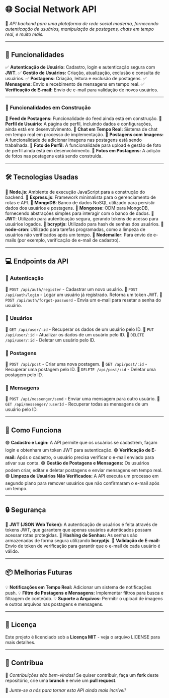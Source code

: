 # 🌐 **Social Network API**

🚀 *API backend para uma plataforma de rede social moderna, fornecendo autenticação de usuários, manipulação de postagens, chats em tempo real, e muito mais.*

---

## 📜 **Funcionalidades**

✅ **Autenticação de Usuário:** Cadastro, login e autenticação segura com **JWT**.
✅ **Gestão de Usuários:** Criação, atualização, exclusão e consulta de usuários.
✅ **Postagens:** Criação, leitura e exclusão de postagens.
✅ **Mensagens:** Envio e recebimento de mensagens em tempo real.
✅ **Verificação de E-mail:** Envio de e-mail para validação de novos usuários.

---

### 🚧 **Funcionalidades em Construção**

🔹 **Feed de Postagens:** Funcionalidade do feed ainda está em construção.
🔹 **Perfil de Usuário:** A página de perfil, incluindo dados e configurações, ainda está em desenvolvimento.
🔹 **Chat em Tempo Real:** Sistema de chat em tempo real em processo de implementação.
🔹 **Postagens com Imagens:** A funcionalidade de adicionar imagens nas postagens está sendo trabalhada.
🔹 **Foto de Perfil:** A funcionalidade para upload e gestão de foto de perfil ainda está em desenvolvimento.
🔹 **Fotos em Postagens:** A adição de fotos nas postagens está sendo construída.

---

## 🛠 **Tecnologias Usadas**

🚀 **Node.js**: Ambiente de execução JavaScript para a construção do backend.
🚀 **Express.js**: Framework minimalista para o gerenciamento de rotas e API.
🚀 **MongoDB**: Banco de dados NoSQL utilizado para persistir dados dos usuários e postagens.
🚀 **Mongoose**: ODM para MongoDB, fornecendo abstrações simples para interagir com o banco de dados.
🚀 **JWT**: Utilizado para autenticação segura, gerando tokens de acesso para usuários logados.
🚀 **bcryptjs**: Utilizado para hash de senhas dos usuários.
🚀 **node-cron**: Utilizado para tarefas programadas, como a limpeza de usuários não verificados após um tempo.
🚀 **Nodemailer**: Para envio de e-mails (por exemplo, verificação de e-mail de cadastro).

---

## 💻 **Endpoints da API**

### 📍 **Autenticação**

🔹 `POST /api/auth/register` - Cadastrar um novo usuário.
🔹 `POST /api/auth/login` - Logar um usuário já registrado. Retorna um token JWT.
🔹 `POST /api/auth/forgot-password` - Envia um e-mail para resetar a senha do usuário.

### 📍 **Usuários**

🔹 `GET /api/user/:id` - Recuperar os dados de um usuário pelo ID.
🔹 `PUT /api/user/:id` - Atualizar os dados de um usuário pelo ID.
🔹 `DELETE /api/user/:id` - Deletar um usuário pelo ID.

### 📍 **Postagens**

🔹 `POST /api/post` - Criar uma nova postagem.
🔹 `GET /api/post/:id` - Recuperar uma postagem pelo ID.
🔹 `DELETE /api/post/:id` - Deletar uma postagem pelo ID.

### 📍 **Mensagens**

🔹 `POST /api/messenger/send` - Enviar uma mensagem para outro usuário.
🔹 `GET /api/messenger/:userId` - Recuperar todas as mensagens de um usuário pelo ID.

---

## 📝 **Como Funciona**

🟢 **Cadastro e Login:** A API permite que os usuários se cadastrem, façam login e obtenham um token JWT para autenticação.
🟢 **Verificação de E-mail:** Após o cadastro, o usuário precisa verificar o e-mail enviado para ativar sua conta.
🟢 **Gestão de Postagens e Mensagens:** Os usuários podem criar, editar e deletar postagens e enviar mensagens em tempo real.
🟢 **Limpeza de Usuários Não Verificados:** A API executa um processo em segundo plano para remover usuários que não confirmaram o e-mail após um tempo.

---

## 🔒 **Segurança**

🔹 **JWT (JSON Web Token):** A autenticação de usuários é feita através de tokens JWT, que garantem que apenas usuários autenticados possam acessar rotas protegidas.
🔹 **Hashing de Senhas:** As senhas são armazenadas de forma segura utilizando **bcryptjs**.
🔹 **Validação de E-mail:** Envio de token de verificação para garantir que o e-mail de cada usuário é válido.

---

## 📦 **Melhorias Futuras**

💡 **Notificações em Tempo Real:** Adicionar um sistema de notificações push.
💡 **Filtro de Postagens e Mensagens:** Implementar filtros para busca e filtragem de conteúdo.
💡 **Suporte a Arquivos:** Permitir o upload de imagens e outros arquivos nas postagens e mensagens.

---

## 📄 **Licença**

Este projeto é licenciado sob a **Licença MIT** - veja o arquivo LICENSE para mais detalhes.

---

## 🙌 **Contribua**

🎉 *Contribuições são bem-vindas!* Se quiser contribuir, faça um **fork** deste repositório, crie uma **branch** e envie um **pull request**.

🚀 *Junte-se a nós para tornar esta API ainda mais incrível!*
